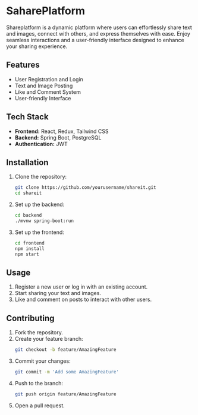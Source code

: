 # SaharePlatform
Shareplatform is a dynamic platform where users can effortlessly share text and images, connect with others, and express themselves with ease. Enjoy seamless interactions and a user-friendly interface designed to enhance your sharing experience.


## Features

- User Registration and Login
- Text and Image Posting
- Like and Comment System
- User-friendly Interface

## Tech Stack

- **Frontend:** React, Redux, Tailwind CSS
- **Backend:** Spring Boot, PostgreSQL
- **Authentication:** JWT

## Installation

1. Clone the repository:
    ```sh
    git clone https://github.com/yourusername/shareit.git
    cd shareit
    ```

2. Set up the backend:
    ```sh
    cd backend
    ./mvnw spring-boot:run
    ```

3. Set up the frontend:
    ```sh
    cd frontend
    npm install
    npm start
    ```

## Usage

1. Register a new user or log in with an existing account.
2. Start sharing your text and images.
3. Like and comment on posts to interact with other users.

## Contributing

1. Fork the repository.
2. Create your feature branch:
    ```sh
    git checkout -b feature/AmazingFeature
    ```
3. Commit your changes:
    ```sh
    git commit -m 'Add some AmazingFeature'
    ```
4. Push to the branch:
    ```sh
    git push origin feature/AmazingFeature
    ```
5. Open a pull request.



